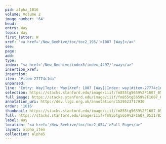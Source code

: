 ```yaml
---
pid: alpha_1016
volume: Volume 2
image_number: '64'
head: 
entry: Way
topic: Way
first_letter: W
xref: "<a href='/New_Beehive/toc/toc2_195/'>1007 [Way]</a>"
see: 
page: 
add: 
type: 
index: "<a href='/New_Beehive/index5/index_4497/'>way</a>"
insertion_xref: 
insertion: 
item: "#item-27774c1da"
unparsed: 
line: 'Entry: Way|Topic: Way|Xref: 1007 [Way]|Index: way|#item-27774c1da'
selection: https://stacks.stanford.edu/image/iiif/fm855tg5659%2F1607_0531/822,1136,2934,464/full/0/default.jpg
full_image: https://stacks.stanford.edu/image/iiif/fm855tg5659%2F1607_0531/full/full/0/default.jpg
annotation_uri: http://dev.llgc.org.uk/annotation/1529523717930
order: '1016'
thumbnail: https://stacks.stanford.edu/image/iiif/fm855tg5659%2F1607_0531/822,1136,600,180/250,/0/default.jpg
full: https://stacks.stanford.edu/image/iiif/fm855tg5659%2F1607_0531/822,1136,2934,464/full/0/default.jpg
label: Way
location: "<a href='/New_Beehive/toc/toc2_054/'>Full Page</a>"
layout: alpha_item
collection: alpha5
---
```

